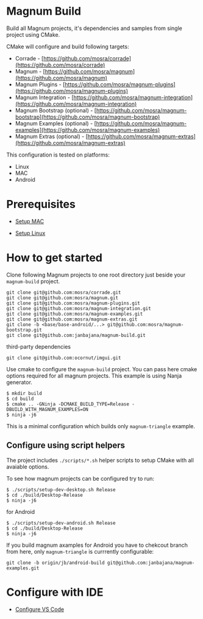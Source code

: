 # Magnum Build

Build all Magnum projects, it's dependencies and samples from single project using CMake.

CMake will configure and build following targets:
- Corrade - [https://github.com/mosra/corrade](https://github.com/mosra/corrade)
- Magnum - [https://github.com/mosra/magnum](https://github.com/mosra/magnum)
- Magnum Plugins - [https://github.com/mosra/magnum-plugins](https://github.com/mosra/magnum-plugins)
- Magnum Integration - [https://github.com/mosra/magnum-integration](https://github.com/mosra/magnum-integration)
- Magnum Bootstrap (optional) - [https://github.com/mosra/magnum-bootstrap](https://github.com/mosra/magnum-bootstrap)
- Magnum Examples (optional) - [https://github.com/mosra/magnum-examples](https://github.com/mosra/magnum-examples)
- Magnum Extras (optional) - [https://github.com/mosra/magnum-extras](https://github.com/mosra/magnum-extras)

This configuration is tested on platforms:

- Linux
- MAC
- Android

# Prerequisites

- [Setup MAC](doc/setup-mac.md)

- [Setup Linux](doc/setup-linux.md)

# How to get started

Clone following Magnum projects to one root directory just beside your `magnum-build` project.

```
git clone git@github.com:mosra/corrade.git
git clone git@github.com:mosra/magnum.git
git clone git@github.com:mosra/magnum-plugins.git
git clone git@github.com:mosra/magnum-integration.git
git clone git@github.com:mosra/magnum-examples.git
git clone git@github.com:mosra/magnum-extras.git
git clone -b <base/base-android/...> git@github.com:mosra/magnum-bootstrap.git
git clone git@github.com:janbajana/magnum-build.git
```

third-party dependencies

```
git clone git@github.com:ocornut/imgui.git
```

Use cmake to configure the `magnum-build` project. You can pass here cmake options required for all magnum projects. This example is using Nanja generator.

```
$ mkdir build
$ cd build
$ cmake .. -GNinja -DCMAKE_BUILD_TYPE=Release -DBUILD_WITH_MAGNUM_EXAMPLES=ON
$ ninja -j6
```

This is a minimal configuration which builds only `magnum-triangle` example.

## Configure using script helpers

The project includes `./scripts/*.sh` helper scripts to setup CMake with all avaiable options.

To see how magnum projects can be configured try to run:

```
$ ./scripts/setup-dev-desktop.sh Release
$ cd ./build/Desktop-Release
$ ninja -j6
```

for Android

```
$ ./scripts/setup-dev-android.sh Release
$ cd ./build/Desktop-Release
$ ninja -j6
```

If you build magnum axamples for Android you have to chekcout branch from here, only `magnum-triangle` is currrently configurable:

```
git clone -b origin/jb/android-build git@github.com:janbajana/magnum-examples.git
```

# Configure with IDE

- [Configure VS Code](doc/configure-vs-code.md)
